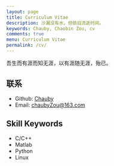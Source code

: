 ```yaml
---
layout: page
title: Curriculum Vitae
description: 沙漏没有水，但依旧流逝时间。
keywords: Chauby, Chaobin Zou, cv
comments: true
menu: Curriculum Vitae
permalink: /cv/
---
```


吾生而有涯而知无涯，以有涯随无涯，殆已。

## 联系

- Github: [Chauby](https://chauby.github.com)
- Email: chaubyZou@163.com

## Skill Keywords
- C/C++
- Matlab
- Python
- Linux
